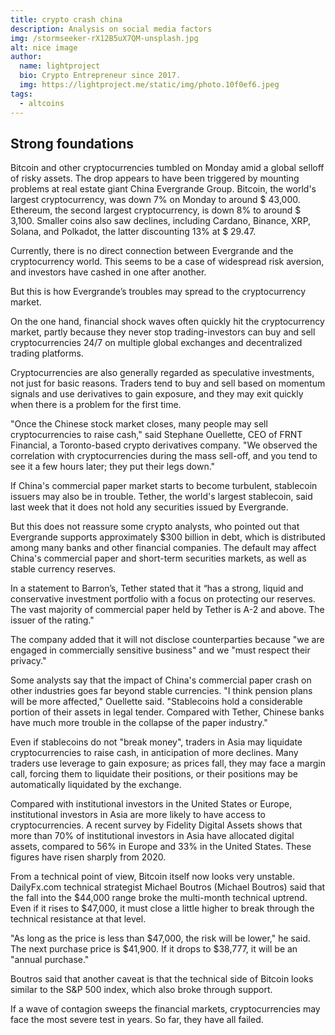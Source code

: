 ```yaml
---
title: crypto crash china
description: Analysis on social media factors
img: /stormseeker-rX12B5uX7QM-unsplash.jpg
alt: nice image
author:
  name: lightproject
  bio: Crypto Entrepreneur since 2017.
  img: https://lightproject.me/static/img/photo.10f0ef6.jpeg
tags:
  - altcoins
---
```


## Strong foundations

Bitcoin and other cryptocurrencies tumbled on Monday amid a global selloff of risky assets. The drop appears to have been triggered by mounting problems at real estate giant China Evergrande Group. Bitcoin, the world's largest cryptocurrency, was down 7% on Monday to around $ 43,000. Ethereum, the second largest cryptocurrency, is down 8% to around $ 3,100. Smaller coins also saw declines, including Cardano, Binance, XRP, Solana, and Polkadot, the latter discounting 13% at $ 29.47.

Currently, there is no direct connection between Evergrande and the cryptocurrency world. This seems to be a case of widespread risk aversion, and investors have cashed in one after another.

But this is how Evergrande’s troubles may spread to the cryptocurrency market.

On the one hand, financial shock waves often quickly hit the cryptocurrency market, partly because they never stop trading-investors can buy and sell cryptocurrencies 24/7 on multiple global exchanges and decentralized trading platforms.

Cryptocurrencies are also generally regarded as speculative investments, not just for basic reasons. Traders tend to buy and sell based on momentum signals and use derivatives to gain exposure, and they may exit quickly when there is a problem for the first time.

"Once the Chinese stock market closes, many people may sell cryptocurrencies to raise cash," said Stephane Ouellette, CEO of FRNT Financial, a Toronto-based crypto derivatives company. "We observed the correlation with cryptocurrencies during the mass sell-off, and you tend to see it a few hours later; they put their legs down."

If China's commercial paper market starts to become turbulent, stablecoin issuers may also be in trouble. Tether, the world's largest stablecoin, said last week that it does not hold any securities issued by Evergrande.

But this does not reassure some crypto analysts, who pointed out that Evergrande supports approximately $300 billion in debt, which is distributed among many banks and other financial companies. The default may affect China's commercial paper and short-term securities markets, as well as stable currency reserves.

In a statement to Barron’s, Tether stated that it “has a strong, liquid and conservative investment portfolio with a focus on protecting our reserves. The vast majority of commercial paper held by Tether is A-2 and above. The issuer of the rating."

The company added that it will not disclose counterparties because "we are engaged in commercially sensitive business" and we "must respect their privacy."

Some analysts say that the impact of China's commercial paper crash on other industries goes far beyond stable currencies. "I think pension plans will be more affected," Ouellette said. "Stablecoins hold a considerable portion of their assets in legal tender. Compared with Tether, Chinese banks have much more trouble in the collapse of the paper industry."

Even if stablecoins do not "break money", traders in Asia may liquidate cryptocurrencies to raise cash, in anticipation of more declines. Many traders use leverage to gain exposure; as prices fall, they may face a margin call, forcing them to liquidate their positions, or their positions may be automatically liquidated by the exchange.

Compared with institutional investors in the United States or Europe, institutional investors in Asia are more likely to have access to cryptocurrencies. A recent survey by Fidelity Digital Assets shows that more than 70% of institutional investors in Asia have allocated digital assets, compared to 56% in Europe and 33% in the United States. These figures have risen sharply from 2020.

From a technical point of view, Bitcoin itself now looks very unstable. DailyFx.com technical strategist Michael Boutros (Michael Boutros) said that the fall into the $44,000 range broke the multi-month technical uptrend. Even if it rises to $47,000, it must close a little higher to break through the technical resistance at that level.

"As long as the price is less than $47,000, the risk will be lower," he said. The next purchase price is $41,900. If it drops to $38,777, it will be an "annual purchase."

Boutros said that another caveat is that the technical side of Bitcoin looks similar to the S&P 500 index, which also broke through support.

If a wave of contagion sweeps the financial markets, cryptocurrencies may face the most severe test in years. So far, they have all failed.
